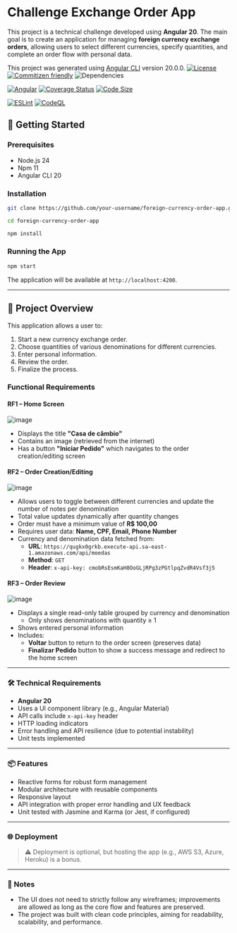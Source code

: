 
# Challenge Exchange Order App

This project is a technical challenge developed using **Angular 20**. The main goal is to create an application for managing **foreign currency exchange orders**, allowing users to select different currencies, specify quantities, and complete an order flow with personal data.

This project was generated using [Angular CLI](https://github.com/angular/angular-cli) version 20.0.0.
[![License](https://img.shields.io/github/license/hebertpaziam/challenge-exchange-order?logo=MIT)](https://github.com/hebertpaziam/challenge-exchange-order/blob/main/LICENSE)
[![Commitizen friendly](https://img.shields.io/badge/commitizen-friendly-brightgreen.svg)](http://commitizen.github.io/cz-cli/)
![Dependencies](https://img.shields.io/badge/dependencies-up%20to%20date-brightgreen?logo=dependabot)

[![Angular](https://img.shields.io/badge/made%20with-Angular-DD0031?logo=angular)](https://v20.angular.dev/)
[![Coverage Status](https://coveralls.io/repos/github/hebertpaziam/challenge-exchange-order/badge.svg?branch=main)](https://coveralls.io/github/hebertpaziam/challenge-exchange-order?branch=main)
[![Code Size](https://img.shields.io/github/languages/code-size/hebertpaziam/challenge-exchange-order?label=size)](https://github.com/hebertpaziam/challenge-exchange-order)

[![ESLint](https://github.com/hebertpaziam/challenge-exchange-order/actions/workflows/eslint.yml/badge.svg)](https://github.com/hebertpaziam/challenge-exchange-order/actions/workflows/eslint.yml)
[![CodeQL](https://github.com/hebertpaziam/challenge-exchange-order/actions/workflows/github-code-scanning/codeql/badge.svg)](https://github.com/hebertpaziam/challenge-exchange-order/actions/workflows/github-code-scanning/codeql)


## 🚀 Getting Started

### Prerequisites

- Node.js 24
- Npm 11
- Angular CLI 20

### Installation

```bash
git clone https://github.com/your-username/foreign-currency-order-app.git

cd foreign-currency-order-app

npm install
```

### Running the App

```bash
npm start
```

The application will be available at `http://localhost:4200`.

---

## 🧾 Project Overview

This application allows a user to:

1. Start a new currency exchange order.
2. Choose quantities of various denominations for different currencies.
3. Enter personal information.
4. Review the order.
5. Finalize the process.

### Functional Requirements

#### RF1 – Home Screen
![image](https://github.com/user-attachments/assets/0132ec1a-35f9-4ed5-82d5-77f8fcc78130)

- Displays the title **"Casa de câmbio"**
- Contains an image (retrieved from the internet)
- Has a button **"Iniciar Pedido"** which navigates to the order creation/editing screen

#### RF2 – Order Creation/Editing
![image](https://github.com/user-attachments/assets/9bddb678-ec4a-40ab-a95d-3826dbf0cf2c)

- Allows users to toggle between different currencies and update the number of notes per denomination
- Total value updates dynamically after quantity changes
- Order must have a minimum value of **R$ 100,00**
- Requires user data: **Name, CPF, Email, Phone Number**
- Currency and denomination data fetched from:
  - **URL**: `https://qugkx0grkb.execute-api.sa-east-1.amazonaws.com/api/moedas`
  - **Method**: `GET`
  - **Header**: `x-api-key: cmobRsEsmKaH8OoGLjRPg3zPGtlpqZvdR4Vsf3j5`

#### RF3 – Order Review
![image](https://github.com/user-attachments/assets/955810ef-8f36-4ab4-8c8d-4eb553cd67a9)

- Displays a single read-only table grouped by currency and denomination
  - Only shows denominations with quantity ≥ 1
- Shows entered personal information
- Includes:
  - **Voltar** button to return to the order screen (preserves data)
  - **Finalizar Pedido** button to show a success message and redirect to the home screen

---

### 🛠 Technical Requirements

- **Angular 20**
- Uses a UI component library (e.g., Angular Material)
- API calls include `x-api-key` header
- HTTP loading indicators
- Error handling and API resilience (due to potential instability)
- Unit tests implemented

---

### 📦 Features

- Reactive forms for robust form management
- Modular architecture with reusable components
- Responsive layout
- API integration with proper error handling and UX feedback
- Unit tested with Jasmine and Karma (or Jest, if configured)

---

### 🌐 Deployment

> ⚠️ Deployment is optional, but hosting the app (e.g., AWS S3, Azure, Heroku) is a bonus.

---

### 📎 Notes

- The UI does not need to strictly follow any wireframes; improvements are allowed as long as the core flow and features are preserved.
- The project was built with clean code principles, aiming for readability, scalability, and performance.
